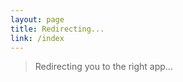 ```yaml
---
layout: page
title: Redirecting...
link: /index
---
```


<script setup>

if (typeof window !== 'undefined') {
  const ua = navigator.userAgent.toLowerCase();

console.log('Navigator User Agent = ', ua);

if (ua.includes('android')) {
  window.open('https://play.google.com/store/apps/details?id=your.android.app', '_blank');
} else if (ua.includes('iphone') || ua.includes('ipad') || ua.includes('mac')) {
  window.open('https://apps.apple.com/us/developer/independa/id986480420?l=zh-Hans-CN', '_blank');
} else {
  window.open('https://play.google.com/store/apps/details?id=com.reactnativezoomsdkpoc&hl=en_US&pli=1', '_blank');
}

window.location.href = '/independa-docs/';



}
</script>

> Redirecting you to the right app...
